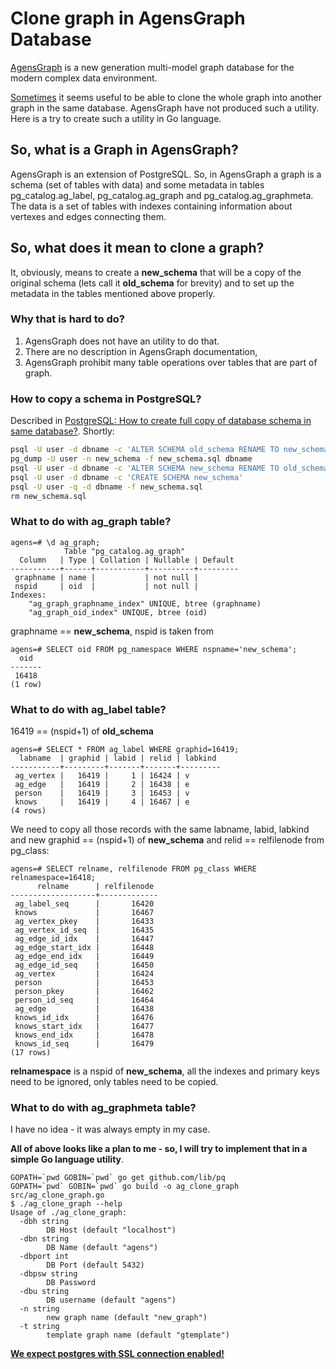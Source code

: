 Clone graph in AgensGraph Database
==================================

[AgensGraph](https://travis-ci.org/bitnine-oss/agensgraph) is a new generation multi-model graph database for the modern complex data environment.

[Sometimes](https://stackoverflow.com/questions/56272245/how-to-copy-data-from-one-graph-to-another) it seems useful to be able to clone the whole graph into another graph in the same database.
AgensGraph have not produced such a utility. Here is a try to create such a utility in Go language.

## So, what is a Graph in AgensGraph?
AgensGraph is an extension of PostgreSQL. So, in AgensGraph a graph is a schema (set of tables with data) and some metadata in tables pg_catalog.ag_label,  pg_catalog.ag_graph and pg_catalog.ag_graphmeta. The data is a set of tables with indexes containing information about vertexes and edges connecting them.

## So, what does it mean to clone a graph?
It, obviously, means to create a **new_schema** that will be a copy of the original schema (lets call it **old_schema** for brevity) and to set up the metadata in the tables mentioned above properly.

### Why that is hard to do?
1. AgensGraph does not have an utility to do that.
2. There are no description in AgensGraph documentation,
3. AgensGraph prohibit many table operations over tables that are part of graph.

### How to copy a schema in PostgreSQL?
Described in [PostgreSQL: How to create full copy of database schema in same database?](https://dba.stackexchange.com/questions/10474/postgresql-how-to-create-full-copy-of-database-schema-in-same-database).
Shortly:
``` bash
psql -U user -d dbname -c 'ALTER SCHEMA old_schema RENAME TO new_schema'
pg_dump -U user -n new_schema -f new_schema.sql dbname
psql -U user -d dbname -c 'ALTER SCHEMA new_schema RENAME TO old_schema'
psql -U user -d dbname -c 'CREATE SCHEMA new_schema'
psql -U user -q -d dbname -f new_schema.sql
rm new_schema.sql
```

### What to do with ag_graph table?
```
agens=# \d ag_graph;
            Table "pg_catalog.ag_graph"
  Column   | Type | Collation | Nullable | Default
-----------+------+-----------+----------+---------
 graphname | name |           | not null |
 nspid     | oid  |           | not null |
Indexes:
    "ag_graph_graphname_index" UNIQUE, btree (graphname)
    "ag_graph_oid_index" UNIQUE, btree (oid)
```

graphname == **new_schema**, nspid is taken from
```
agens=# SELECT oid FROM pg_namespace WHERE nspname='new_schema';
  oid
-------
 16418
(1 row)
```

### What to do with ag_label table?
16419 == (nspid+1) of **old_schema**
```
agens=# SELECT * FROM ag_label WHERE graphid=16419;
  labname  | graphid | labid | relid | labkind
-----------+---------+-------+-------+---------
 ag_vertex |   16419 |     1 | 16424 | v
 ag_edge   |   16419 |     2 | 16438 | e
 person    |   16419 |     3 | 16453 | v
 knows     |   16419 |     4 | 16467 | e
(4 rows)
```
We need to copy all those records with the same labname, labid, labkind and new graphid == (nspid+1) of **new_schema** and relid == relfilenode from pg_class:
```
agens=# SELECT relname, relfilenode FROM pg_class WHERE relnamespace=16418;
      relname      | relfilenode
-------------------+-------------
 ag_label_seq      |       16420
 knows             |       16467
 ag_vertex_pkey    |       16433
 ag_vertex_id_seq  |       16435
 ag_edge_id_idx    |       16447
 ag_edge_start_idx |       16448
 ag_edge_end_idx   |       16449
 ag_edge_id_seq    |       16450
 ag_vertex         |       16424
 person            |       16453
 person_pkey       |       16462
 person_id_seq     |       16464
 ag_edge           |       16438
 knows_id_idx      |       16476
 knows_start_idx   |       16477
 knows_end_idx     |       16478
 knows_id_seq      |       16479
(17 rows)
```
**relnamespace** is a nspid of **new_schema**, all the indexes and primary keys need to be ignored, only tables need to be copied.

### What to do with ag_graphmeta table?
I have no idea - it was always empty in my case.

**All of above looks like a plan to me - so, I will try to implement that in a simple Go language utility**.
```
GOPATH=`pwd GOBIN=`pwd` go get github.com/lib/pq
GOPATH=`pwd` GOBIN=`pwd` go build -o ag_clone_graph src/ag_clone_graph.go
$ ./ag_clone_graph --help
Usage of ./ag_clone_graph:
  -dbh string
    	DB Host (default "localhost")
  -dbn string
    	DB Name (default "agens")
  -dbport int
    	DB Port (default 5432)
  -dbpsw string
    	DB Password
  -dbu string
    	DB username (default "agens")
  -n string
    	new graph name (default "new_graph")
  -t string
    	template graph name (default "gtemplate")
```

**[We expect postgres with SSL connection enabled!](https://www.postgresql.org/docs/9.1/ssl-tcp.html)** 
